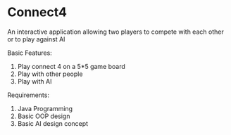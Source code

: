 # Connect4
An interactive application allowing two players to compete with each other or to play against AI


Basic Features:
1. Play connect 4 on a 5*5 game board
2. Play with other people
3. Play with AI

Requirements:
1. Java Programming
2. Basic OOP design
3. Basic AI design concept
